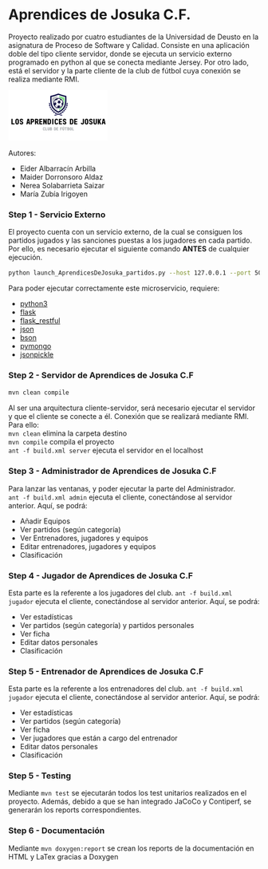 # Aprendices de Josuka C.F.

Proyecto realizado por cuatro estudiantes de la Universidad de Deusto en la asignatura de Proceso de Software y Calidad. 
Consiste en una aplicación doble del tipo cliente servidor, donde se ejecuta un servicio externo programado en python al que se conecta mediante Jersey. 
Por otro lado, está el servidor y la parte cliente de la club de fútbol cuya conexión se realiza mediante RMI.

![](./src/main/resources/logo.png)

Autores: 
- Eider Albarracín Arbilla
- Maider Dorronsoro Aldaz
- Nerea Solabarrieta Saizar
- María Zubía Irigoyen

### Step 1 - Servicio Externo

El proyecto cuenta con un servicio externo, de la cual se consiguen los partidos jugados y las sanciones puestas a los jugadores en cada partido. Por ello, es necesario ejecutar el siguiente comando **ANTES** de cualquier ejecución.

```bash 
python launch_AprendicesDeJosuka_partidos.py --host 127.0.0.1 --port 5000 
```

Para poder ejecutar correctamente este microservicio, requiere:
* [python3](https://www.python.org/downloads/)
* [flask](https://flask.palletsprojects.com/en/1.1.x/installation/)
* [flask_restful](https://flask-restful.readthedocs.io/en/latest/)
* [json](https://www.npmjs.com/package/json)
* [bson](https://pypi.org/project/bson/)
* [pymongo](https://pypi.org/project/pymongo/)
* [jsonpickle](https://pypi.org/project/jsonpickle/)

### Step 2 - Servidor de Aprendices de Josuka C.F

```bash 
mvn clean compile
```

Al ser una arquitectura cliente-servidor, será necesario ejecutar el servidor y que el cliente se conecte a él. Conexión que se realizará mediante RMI.
Para ello:  
`mvn clean` elimina la carpeta destino  
`mvn compile` compila el proyecto  
`ant -f build.xml server` ejecuta el servidor en el localhost  

### Step 3 - Administrador de Aprendices de Josuka C.F

Para lanzar las ventanas, y poder ejecutar la parte del Administrador.  
`ant -f build.xml admin` ejecuta el cliente, conectándose al servidor anterior.
Aquí, se podrá:
- Añadir Equipos
- Ver partidos (según categoría)
- Ver Entrenadores, jugadores y equipos
- Editar entrenadores, jugadores y equipos
- Clasificación

### Step 4 - Jugador de Aprendices de Josuka C.F

Esta parte es la referente a los jugadores del club. 
`ant -f build.xml jugador` ejecuta el cliente, conectándose al servidor anterior.
Aquí, se podrá:
- Ver estadísticas
- Ver partidos (según categoría) y partidos personales
- Ver ficha
- Editar datos personales
- Clasificación

### Step 5 - Entrenador de Aprendices de Josuka C.F

Esta parte es la referente a los entrenadores del club. 
`ant -f build.xml jugador` ejecuta el cliente, conectándose al servidor anterior.
Aquí, se podrá:
- Ver estadísticas
- Ver partidos (según categoría)
- Ver ficha
- Ver jugadores que están a cargo del entrenador
- Editar datos personales
- Clasificación

### Step 5 - Testing

Mediante `mvn test` se ejecutarán todos los test unitarios realizados en el proyecto. Además, debido a que se han integrado JaCoCo y Contiperf, se generarán los reports correspondientes. 

### Step 6 - Documentación

Mediante `mvn doxygen:report` se crean los reports de la documentación en HTML y LaTex gracias a Doxygen

